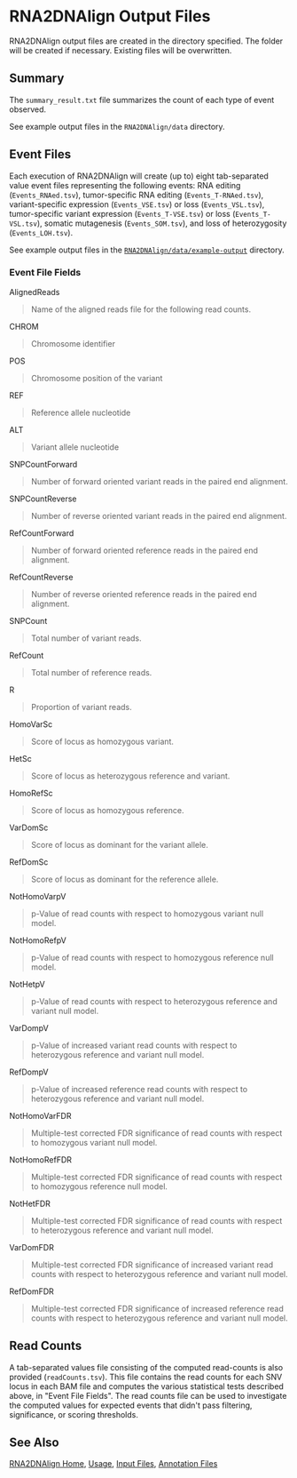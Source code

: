 # RNA2DNAlign Output Files

RNA2DNAlign output files are created in the directory specified. The
folder will be created if necessary. Existing files will be
overwritten.

## Summary

The `summary_result.txt` file summarizes the count of each type of event observed.

See example output files in the `RNA2DNAlign/data` directory.

## Event Files

Each execution of RNA2DNAlign will create (up to) eight tab-separated value event files
representing the following events: RNA editing (`Events_RNAed.tsv`), tumor-specific
RNA editing (`Events_T-RNAed.tsv`), variant-specific expression (`Events_VSE.tsv`) or loss
(`Events_VSL.tsv`), tumor-specific variant expression (`Events_T-VSE.tsv`) or loss (`Events_T-VSL.tsv`),
somatic mutagenesis (`Events_SOM.tsv`), and loss of heterozygosity (`Events_LOH.tsv`).

See example output files in the [`RNA2DNAlign/data/example-output`](../data/example-output) directory.

### Event File Fields

AlignedReads
> Name of the aligned reads file for the following read counts.

CHROM  
> Chromosome identifier

POS  
> Chromosome position of the variant

REF  
> Reference allele nucleotide

ALT  
> Variant allele nucleotide

SNPCountForward
> Number of forward oriented variant reads in the paired end alignment.

SNPCountReverse
> Number of reverse oriented variant reads in the paired end alignment.

RefCountForward
> Number of forward oriented reference reads in the paired end alignment.

RefCountReverse
> Number of reverse oriented reference reads in the paired end alignment.

SNPCount
> Total number of variant reads.

RefCount
> Total number of reference reads.

R
> Proportion of variant reads.

HomoVarSc
> Score of locus as homozygous variant.

HetSc
> Score of locus as heterozygous reference and variant.

HomoRefSc
> Score of locus as homozygous reference.

VarDomSc
> Score of locus as dominant for the variant allele. 

RefDomSc
> Score of locus as dominant for the reference allele. 

NotHomoVarpV
> p-Value of read counts with respect to homozygous variant null model.

NotHomoRefpV
> p-Value of read counts with respect to homozygous reference null model.

NotHetpV
> p-Value of read counts with respect to heterozygous reference and variant null model.

VarDompV
> p-Value of increased variant read counts with respect to heterozygous reference and variant null model.

RefDompV
> p-Value of increased reference read counts with respect to heterozygous reference and variant null model.

NotHomoVarFDR
> Multiple-test corrected FDR significance of read counts with respect to homozygous variant null model.

NotHomoRefFDR
> Multiple-test corrected FDR significance of read counts with respect to homozygous reference null model.

NotHetFDR
> Multiple-test corrected FDR significance of read counts with respect to heterozygous reference and variant null model.

VarDomFDR
> Multiple-test corrected FDR significance of increased variant read counts with respect to heterozygous reference and variant null model.

RefDomFDR
> Multiple-test corrected FDR significance of increased reference read counts with respect to heterozygous reference and variant null model.

## Read Counts

A tab-separated values file consisting of the computed read-counts is
also provided (`readCounts.tsv`). This file contains the read counts
for each SNV locus in each BAM file and computes the various
statistical tests described above, in "Event File Fields". The read
counts file can be used to investigate the computed values for
expected events that didn't pass filtering, significance, or scoring
thresholds.

## See Also

[RNA2DNAlign Home](..), [Usage](Usage.md), [Input Files](InputFiles.md), [Annotation Files](AnnotationFiles.md)

